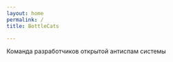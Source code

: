 ```yaml
---
layout: home
permalink: /
title: BottleCats

---
```

Команда разработчиков открытой антиспам системы